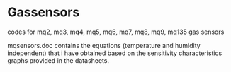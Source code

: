 # Gassensors
codes for mq2, mq3, mq4, mq5, mq6, mq7, mq8, mq9, mq135 gas sensors

mqsensors.doc contains the equations (temperature and humidity independent) that i have obtained based on the sensitivity characteristics graphs provided in the datasheets.
